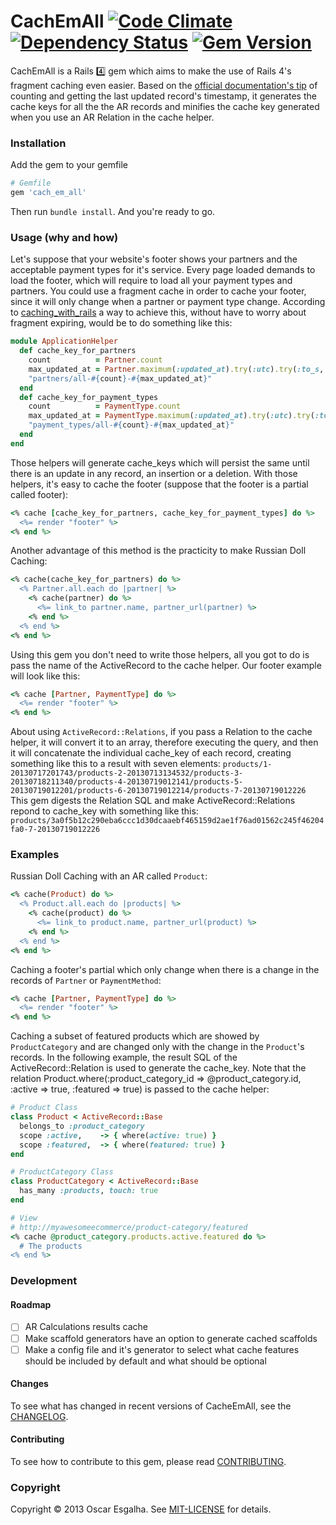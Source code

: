# CachEmAll [![Code Climate](https://codeclimate.com/github/obranchr/cach_em_all.png)](https://codeclimate.com/github/obranchr/cach_em_all) [![Dependency Status](https://gemnasium.com/obranchr/cach_em_all.png)](https://gemnasium.com/obranchr/cach_em_all) [![Gem Version](https://badge.fury.io/rb/cach_em_all.png)](http://badge.fury.io/rb/cach_em_all)

CachEmAll is a Rails :four: gem which aims to make the use of Rails 4's fragment caching even easier. Based on the [official documentation's tip](http://guides.rubyonrails.org/caching_with_rails.html#fragment-caching) of counting and getting the last updated record's timestamp, it generates the cache keys for all the the AR records and minifies the cache key generated when you use an AR Relation in the cache helper.

### Installation

Add the gem to your gemfile

```ruby
# Gemfile
gem 'cach_em_all'
```

Then run `bundle install`. And you're ready to go.

### Usage (why and how)

Let's suppose that your website's footer shows your partners and the acceptable payment types for it's service. Every page loaded demands to load the footer, which will require to load all your payment types and partners. You could use a fragment cache in order to cache your footer, since it will only change when a partner or payment type change. According to [caching_with_rails](http://guides.rubyonrails.org/caching_with_rails.html#fragment-caching) a way to achieve this, without have to worry about fragment expiring, would be to do something like this:
```ruby
module ApplicationHelper
  def cache_key_for_partners
    count          = Partner.count
    max_updated_at = Partner.maximum(:updated_at).try(:utc).try(:to_s, :number)
    "partners/all-#{count}-#{max_updated_at}"
  end
  def cache_key_for_payment_types
    count          = PaymentType.count
    max_updated_at = PaymentType.maximum(:updated_at).try(:utc).try(:to_s, :number)
    "payment_types/all-#{count}-#{max_updated_at}"
  end
end
```
Those helpers will generate cache_keys which will persist the same until there is an update in any record, an insertion or a deletion. With those helpers, it's easy to cache the footer (suppose that the footer is a partial called footer):
```ruby
<% cache [cache_key_for_partners, cache_key_for_payment_types] do %>
  <%= render "footer" %>
<% end %>
```

Another advantage of this method is the practicity to make Russian Doll Caching:
```ruby
<% cache(cache_key_for_partners) do %>
  <% Partner.all.each do |partner| %>
    <% cache(partner) do %>
      <%= link_to partner.name, partner_url(partner) %>
    <% end %>
  <% end %>
<% end %>
```

Using this gem you don't need to write those helpers, all you got to do is pass the name of the ActiveRecord to the cache helper. Our footer example will look like this:
```ruby
<% cache [Partner, PaymentType] do %>
  <%= render "footer" %>
<% end %>
```

About using `ActiveRecord::Relations`, if you pass a Relation to the cache helper, it will convert it to an array, therefore executing the query, and then it will concatenate the individual cache_key of each record, creating something like this to a result with seven elements:
`products/1-20130717201743/products-2-20130713134532/products-3-20130718211340/products-4-20130719012141/products-5-20130719012201/products-6-20130719012214/products-7-20130719012226`
This gem digests the Relation SQL and make ActiveRecord::Relations repond to cache_key with something like this:
`products/3a0f5b12c290eba6ccc1d30dcaaebf465159d2ae1f76ad01562c245f46204fa0-7-20130719012226`

### Examples

Russian Doll Caching with an AR called `Product`:
```ruby
<% cache(Product) do %>
  <% Product.all.each do |products| %>
    <% cache(product) do %>
      <%= link_to product.name, partner_url(product) %>
    <% end %>
  <% end %>
<% end %>
```

Caching a footer's partial which only change when there is a change in the records of `Partner` or `PaymentMethod`:
```ruby
<% cache [Partner, PaymentType] do %>
  <%= render "footer" %>
<% end %>
```

Caching a subset of featured products which are showed by `ProductCategory` and are changed only with the change in the `Product`'s records. In the following example, the result SQL of the ActiveRecord::Relation is used to generate the cache_key. Note that the relation Product.where(:product_category_id => @product_category.id, :active => true, :featured => true) is passed to the cache helper:
```ruby
# Product Class
class Product < ActiveRecord::Base
  belongs_to :product_category
  scope :active,    -> { where(active: true) }
  scope :featured,  -> { where(featured: true) }
end

# ProductCategory Class
class ProductCategory < ActiveRecord::Base
  has_many :products, touch: true
end

# View
# http://myawesomeecommerce/product-category/featured
<% cache @product_category.products.active.featured do %>
  # The products
<% end %>
```

### Development

#### Roadmap

- [ ] AR Calculations results cache
- [ ] Make scaffold generators have an option to generate cached scaffolds
- [ ] Make a config file and it's generator to select what cache features should be included by default and what should be optional

#### Changes

To see what has changed in recent versions of CacheEmAll, see the [CHANGELOG](http://github.com/obranchr/cach_em_all/blob/master/CHANGELOG.md).

#### Contributing

To see how to contribute to this gem, please read [CONTRIBUTING](http://github.com/obranchr/cach_em_all/blob/master/CONTRIBUTING.md).

### Copyright

Copyright © 2013 Oscar Esgalha. See [MIT-LICENSE](http://github.com/obranchr/cach_em_all/blob/master/MIT-LICENSE) for details.
